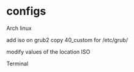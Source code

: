 # configs
Arch linux

add iso on grub2
copy 40_custom for /etc/grub/

modify values of the location ISO

Terminal
```grub-mkconfig -o /boot/grub/grub.cnf
```
